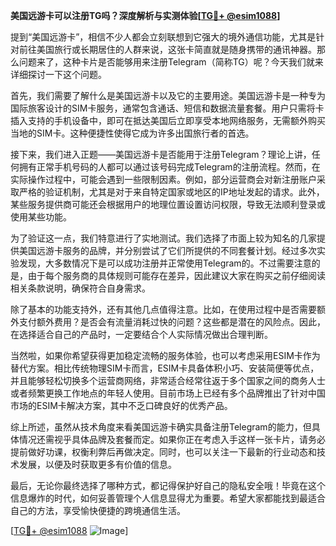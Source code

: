 **美国远游卡可以注册TG吗？深度解析与实测体验[[TG💪+ @esim1088](https://t.me/s/esim1088)]**

提到“美国远游卡”，相信不少人都会立刻联想到它强大的境外通信功能，尤其是针对前往美国旅行或长期居住的人群来说，这张卡简直就是随身携带的通讯神器。那么问题来了，这种卡片是否能够用来注册Telegram（简称TG）呢？今天我们就来详细探讨一下这个问题。

首先，我们需要了解什么是美国远游卡以及它的主要用途。美国远游卡是一种专为国际旅客设计的SIM卡服务，通常包含通话、短信和数据流量套餐。用户只需将卡插入支持的手机设备中，即可在抵达美国后立即享受本地网络服务，无需额外购买当地的SIM卡。这种便捷性使得它成为许多出国旅行者的首选。

接下来，我们进入正题——美国远游卡是否能用于注册Telegram？理论上讲，任何拥有正常手机号码的人都可以通过该号码完成Telegram的注册流程。然而，在实际操作过程中，可能会遇到一些限制因素。例如，部分运营商会对新注册账户采取严格的验证机制，尤其是对于来自特定国家或地区的IP地址发起的请求。此外，某些服务提供商可能还会根据用户的地理位置设置访问权限，导致无法顺利登录或使用某些功能。

为了验证这一点，我们特意进行了实地测试。我们选择了市面上较为知名的几家提供美国远游卡服务的品牌，并分别尝试了它们所提供的不同套餐计划。经过多次实验发现，大多数情况下是可以成功注册并正常使用Telegram的。不过需要注意的是，由于每个服务商的具体规则可能存在差异，因此建议大家在购买之前仔细阅读相关条款说明，确保符合自身需求。

除了基本的功能支持外，还有其他几点值得注意。比如，在使用过程中是否需要额外支付额外费用？是否会有流量消耗过快的问题？这些都是潜在的风险点。因此，在选择适合自己的产品时，一定要结合个人实际情况做出合理判断。

当然啦，如果你希望获得更加稳定流畅的服务体验，也可以考虑采用ESIM卡作为替代方案。相比传统物理SIM卡而言，ESIM卡具备体积小巧、安装简便等优点，并且能够轻松切换多个运营商网络，非常适合经常往返于多个国家之间的商务人士或者频繁更换工作地点的年轻人使用。目前市场上已经有多个品牌推出了针对中国市场的ESIM卡解决方案，其中不乏口碑良好的优秀产品。

综上所述，虽然从技术角度来看美国远游卡确实具备注册Telegram的能力，但具体情况还需视乎具体品牌及套餐而定。如果你正在考虑入手这样一张卡片，请务必提前做好功课，权衡利弊后再做决定。同时，也可以关注一下最新的行业动态和技术发展，以便及时获取更多有价值的信息。

最后，无论你最终选择了哪种方式，都记得保护好自己的隐私安全哦！毕竟在这个信息爆炸的时代，如何妥善管理个人信息显得尤为重要。希望大家都能找到最适合自己的方法，享受愉快便捷的跨境通信生活。

[[TG💪+ @esim1088](https://t.me/s/esim1088) ![Image](https://i.postimg.cc/4NQfJmqS/Snipaste-2025-05-13-00-14-12.png)]